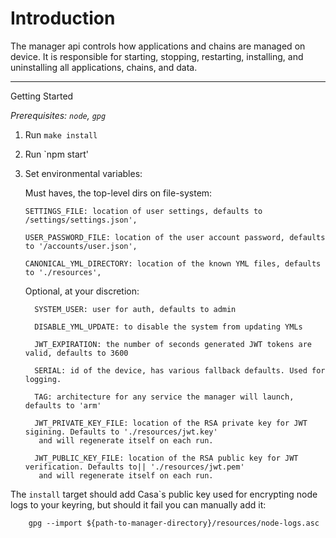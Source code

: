 Introduction
============

The manager api controls how applications and chains are managed on device. It is responsible for starting, stopping,
restarting, installing, and uninstalling all applications, chains, and data.

---------

Getting Started

*Prerequisites: `node`, `gpg`*

  1. Run `make install`
  1. Run `npm start'
  1. Set environmental variables:
     
     Must haves, the top-level dirs on file-system:
     ```
     SETTINGS_FILE: location of user settings, defaults to /settings/settings.json',

     USER_PASSWORD_FILE: location of the user account password, defaults to '/accounts/user.json',
     
     CANONICAL_YML_DIRECTORY: location of the known YML files, defaults to './resources',
     ```
 
     Optional, at your discretion: 
     ```
       SYSTEM_USER: user for auth, defaults to admin
              
       DISABLE_YML_UPDATE: to disable the system from updating YMLs
       
       JWT_EXPIRATION: the number of seconds generated JWT tokens are valid, defaults to 3600
       
       SERIAL: id of the device, has various fallback defaults. Used for logging.
       
       TAG: architecture for any service the manager will launch, defaults to 'arm'

       JWT_PRIVATE_KEY_FILE: location of the RSA private key for JWT sigining. Defaults to './resources/jwt.key' 
        and will regenerate itself on each run. 
       
       JWT_PUBLIC_KEY_FILE: location of the RSA public key for JWT verification. Defaults to|| './resources/jwt.pem' 
        and will regenerate itself on each run.  
     ```


The `install` target should add Casa`s public key used for encrypting node logs to your keyring, but should it fail 
you can manually add it:
        
        
        gpg --import ${path-to-manager-directory}/resources/node-logs.asc
        
